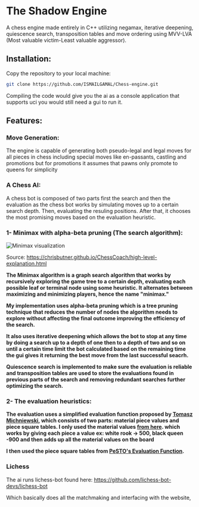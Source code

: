# The Shadow Engine

A chess engine made entirely in C++ utilizing negamax, iterative deepening, quiescence search, transposition tables and move ordering using MVV-LVA (Most valuable victim-Least valuable aggressor).

## Installation:

Copy the repository to your local machine:
```bash
git clone https://github.com/ISMAILGAMAL/Chess-engine.git
```

Compiling the code would give you the ai as a console application that supports uci you would still need a gui to run it.

## Features:

### Move Generation:

The engine is capable of generating both pseudo-legal and legal moves for all pieces in chess including special moves like en-passants, castling and promotions but for promotions it assumes that pawns only promote to queens for simplicity

### A Chess AI:

A chess bot is composed of two parts first the search and then the evaluation as the chess bot works by simulating moves up to a certain search depth. Then,  evaluating the resuling positions. After that, it chooses the most promising moves based on the evaluation heuristic.


### 1- Minimax with alpha-beta pruning (The search algorithm):
![Minimax visualization](https://chrisbutner.github.io/ChessCoach/figure1.png)

Source: https://chrisbutner.github.io/ChessCoach/high-level-explanation.html

**The Minimax algorithm is a graph search algorithm that works by recursively exploring the game tree to a certain depth, evaluating each possible leaf or terminal node using some heuristic. It alternates between maximizing and minimizing players, hence the name "minimax."**

**My implementation uses alpha-beta pruning which is a tree pruning technique that reduces the number of nodes the algorithm needs to explore without affecting the final outcome improving the efficiency of the search.**

**It also uses iterative deepening which allows the bot to stop at any time by doing a search up to a depth of one then to a depth of two and so on until a certain time limit the bot calculated based on the remaining time the gui gives it returning the best move from the last successful seacrh.**

**Quiescence search is implemented to make sure the evaluation is reliable and transposition tables are used to store the evaluations found in previous parts of the search and removing redundant searches further optimizing the search.**

### 2- The evaluation heuristics:

**The evaluation uses a simplified evaluation function proposed by [Tomasz Michniewski](https://www.chessprogramming.org/Tomasz_Michniewski), which consists of two parts: material piece values and piece square tables. I only used the material values [from here](https://www.chessprogramming.org/Simplified_Evaluation_Function). which works by giving each piece a value ex: white rook -> 500, black queen -900 and then adds up all the material values on the board**

**I then used the piece square tables from [PeSTO's Evaluation Function](https://www.chessprogramming.org/PeSTO%27s_Evaluation_Function).**

### Lichess

The ai runs lichess-bot found here: https://github.com/lichess-bot-devs/lichess-bot

Which basically does all the matchmaking and interfacing with the website,
